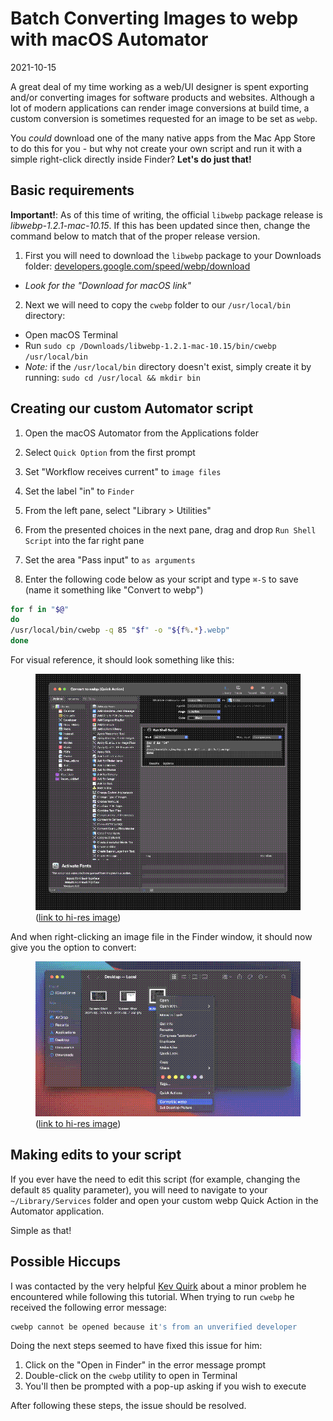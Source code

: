 # Batch Converting Images to webp with macOS Automator

2021-10-15

A great deal of my time working as a web/UI designer is spent exporting and/or converting images for software products and websites. Although a lot of modern applications can render image conversions at build time, a custom conversion is sometimes requested for an image to be set as `webp`.

You *could* download one of the many native apps from the Mac App Store to do this for you - but why not create your own script and run it with a simple right-click directly inside Finder? **Let's do just that!**

## Basic requirements

**Important!**: As of this time of writing, the official `libwebp` package release is *libwebp-1.2.1-mac-10.15*. If this has been updated since then, change the command below to match that of the proper release version.

1) First you will need to download the `libwebp` package to your Downloads folder: [developers.google.com/speed/webp/download](https://developers.google.com/speed/webp/download) 
  - *Look for the "Download for macOS link"*

2) Next we will need to copy the `cwebp` folder to our `/usr/local/bin` directory:
  - Open macOS Terminal
  - Run `sudo cp /Downloads/libwebp-1.2.1-mac-10.15/bin/cwebp /usr/local/bin`
  - *Note:* if the `/usr/local/bin` directory doesn't exist, simply create it by running: `sudo cd /usr/local && mkdir bin`

## Creating our custom Automator script

1) Open the macOS Automator from the Applications folder

2) Select `Quick Option` from the first prompt

3) Set "Workflow receives current" to `image files`

4) Set the label "in" to `Finder`

5) From the left pane, select "Library > Utilities"

6) From the presented choices in the next pane, drag and drop `Run Shell Script` into the far right pane

7) Set the area "Pass input" to `as arguments`

8) Enter the following code below as your script and type `⌘-S` to save (name it something like "Convert to webp")

~~~sh
for f in "$@"
do
/usr/local/bin/cwebp -q 85 "$f" -o "${f%.*}.webp"
done
~~~

For visual reference, it should look something like this:

<figure>
<img src="/public/images/automator.png" alt="macOS Automator">
<figcaption>(<a href="/public/images/automator.webp">link to hi-res image</a>)</figcaption>
</figure>

And when right-clicking an image file in the Finder window, it should now give you the option to convert:

<figure>
<img src="/public/images/automator-2.png" alt="Right click to convert">
<figcaption>(<a href="/public/images/automator-2.webp">link to hi-res image</a>)</figcaption>
</figure>

## Making edits to your script

If you ever have the need to edit this script (for example, changing the default `85` quality parameter), you will need to navigate to your `~/Library/Services` folder and open your custom webp Quick Action in the Automator application. 

Simple as that!

## Possible Hiccups

I was contacted by the very helpful [Kev Quirk](https://kevq.uk) about a minor problem he encountered while following this tutorial. When trying to run `cwebp` he received the following error message:

~~~sh
cwebp cannot be opened because it's from an unverified developer
~~~

Doing the next steps seemed to have fixed this issue for him:

1. Click on the "Open in Finder" in the error message prompt
2. Double-click on the `cwebp` utility to open in Terminal
3. You'll then be prompted with a pop-up asking if you wish to execute

After following these steps, the issue should be resolved.
